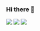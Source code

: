 ### Hi there 👋

<img src="https://img.shields.io/badge/Scss-green?style=flat&logo=Sass&logoColor=232F3E"/>
<img src="https://img.shields.io/badge/Scss-green?style=flat&logo=Sass&logoColor=F7DF1E"/>
<img src="https://img.shields.io/badge/Python-3776AB?style=flat&logo=python&logoColor=3776AB"/>



<!--
**ARProxy/ARProxy** is a ✨ _special_ ✨ repository because its `README.md` (this file) appears on your GitHub profile.

Here are some ideas to get you started:

- 🔭 I’m currently working on ...
- 🌱 I’m currently learning ...
- 👯 I’m looking to collaborate on ...
- 🤔 I’m looking for help with ...
- 💬 Ask me about ...
- 📫 How to reach me: ...
- 😄 Pronouns: ...
- ⚡ Fun fact: ...
-->
